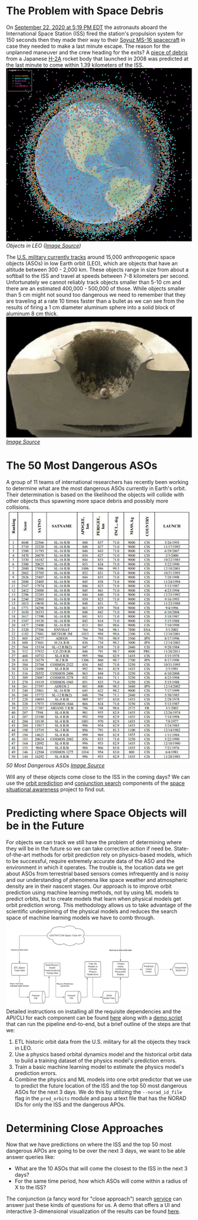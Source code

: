 # The Problem with Space Debris

On [September 22, 2020 at 5:19 PM EDT](https://blogs.nasa.gov/spacestation/2020/09/22/station-boosts-orbit-to-avoid-space-debris/) the astronauts aboard the International Space Station (ISS) fired the station's propulsion system for 150 seconds then they made their way to their [Soyuz MS-16 spacecraft](https://en.wikipedia.org/wiki/Soyuz_MS-16) in case they needed to make a last minute escape. The reason for the unplanned maneuver and the crew heading for the exits? A [piece of debris](https://spacenews.com/space-station-maneuvers-to-avoid-debris/) from a Japanese [H-2A](https://en.wikipedia.org/wiki/H-IIA) rocket body that launched in 2008 was predicted at the last minute to come within 1.39 kilometers of the ISS. ![img](images/leo_objects.png) *Objects in LEO ([Image Source](https://astriagraph.spacetech-ibm.com))*

The [U.S. military currently tracks](https://www.space-track.org/auth/login) around 15,000 anthropogenic space objects (ASOs) in low Earth orbit (LEO), which are objects that have an altitude between 300 - 2,000 km. These objects range in size from about a softball to the ISS and travel at speeds between 7-8 kilometers per second. Unfortunately we cannot reliably track objects smaller than 5-10 cm and there are an estimated 400,000 - 500,000 of those. While objects smaller than 5 cm might not sound too dangerous we need to remember that they are traveling at a rate 10 times faster than a bullet as we can see from the results of firing a 1 cm diameter aluminum sphere into a solid block of aluminum 8 cm thick. ![img](images/collision.png) *[Image Source](https://swfound.org/media/99971/wright-space-debris_situation.pdf)*


# The 50 Most Dangerous ASOs

A group of 11 teams of international researchers has recently been working to determine what are the most dangerous ASOs currently in Earth's orbit. Their determination is based on the likelihood the objects will collide with other objects thus spawning more space debris and possibly more collisions. ![img](images/top50.jpg) *50 Most Dangerous ASOs [Image Source](https://www.forbes.com/sites/jonathanocallaghan/2020/09/10/experts-reveal-the-50-most-dangerous-pieces-of-space-junk-orbiting-earth-right-now/#61f7c0397c21)*

Will any of these objects come close to the ISS in the coming days? We can use the [orbit prediction](https://github.com/IBM/spacetech-ssa/tree/master/orbit_prediction) and [conjunction search](https://github.com/IBM/spacetech-ssa/tree/master/conjunction_search) components of the [space situational awareness](https://github.com/IBM/spacetech-ssa) project to find out.


# Predicting where Space Objects will be in the Future

For objects we can track we still have the problem of determining where they will be in the future so we can take corrective action if need be. State-of-the-art methods for orbit prediction rely on physics-based models, which to be successful, require extremely accurate data of the ASO and the environment in which it operates. The trouble is, the location data we get about ASOs from terrestrial based sensors comes infrequently and is noisy and our understanding of phenomena like space weather and atmospheric density are in their nascent stages. Our approach is to improve orbit prediction using machine learning methods, not by using ML models to predict orbits, but to create models that learn when physical models get orbit prediction wrong. This methodology allows us to take advantage of the scientific underpinning of the physical models and reduces the search space of machine learning models we have to comb through. ![img](images/data_flow.png) Detailed instructions on installing all the requisite dependencies and the API/CLI for each component can be found [here](https://github.com/IBM/spacetech-ssa/blob/master/orbit_prediction/README.md) along with a [demo script](https://github.com/IBM/spacetech-ssa/blob/master/orbit_prediction/pipeline_demo.sh) that can run the pipeline end-to-end, but a brief outline of the steps are that we:

1.  ETL historic orbit data from the U.S. military for all the objects they track in LEO.
2.  Use a physics based orbital dynamics model and the historical orbit data to build a training dataset of the physics model's prediction errors.
3.  Train a basic machine learning model to estimate the physics model's prediction errors.
4.  Combine the physics and ML models into one orbit predictor that we use to predict the future location of the ISS and the top 50 most dangerous ASOs for the next 3 days. We do this by utilizing the `--norad_id_file` flag in the `pred_orbits` module and pass a text file that has the NORAD IDs for only the ISS and the dangerous APOs.


# Determining Close Approaches

Now that we have predictions on where the ISS and the top 50 most dangerous APOs are going to be over the next 3 days, we want to be able answer queries like:

-   What are the 10 ASOs that will come the closest to the ISS in the next 3 days?
-   For the same time period, how which ASOs will come within a radius of X to the ISS?

The conjunction (a fancy word for "close approach") search [service](https://github.com/IBM/spacetech-ssa/tree/master/conjunction_search) can answer just these kinds of questions for us. A demo that offers a UI and interactive 3-dimensional visualization of the results can be found [here](https://spaceorbits.net).
